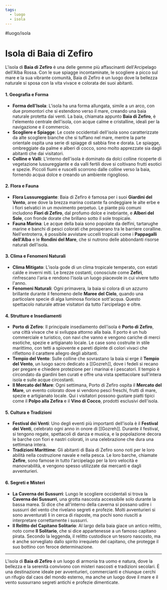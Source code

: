 ```yaml
---
tags:
  - luogo
  - isola
---
```

#luogo/isola 
# **Isola di Baia di Zefiro**

L'isola di **Baia di Zefiro** è una delle gemme più affascinanti dell'Arcipelago dell'Alba Rossa. Con le sue spiagge incontaminate, le scogliere a picco sul mare e la sua vibrante comunità, Baia di Zefiro è un luogo dove la bellezza naturale si sposa con la vita vivace e colorata dei suoi abitanti.

#### **1. Geografia e Forma**
- **Forma dell'Isola**: L'isola ha una forma allungata, simile a un arco, con due promontori che si estendono verso il mare, creando una baia naturale protetta dai venti. La baia, chiamata appunto **Baia di Zefiro**, è l'elemento centrale dell'isola, con acque calme e cristalline, ideali per la navigazione e il commercio.
- **Scogliere e Spiagge**: Le coste occidentali dell'isola sono caratterizzate da alte scogliere bianche che si tuffano nel mare, mentre la parte orientale ospita una serie di spiagge di sabbia fine e dorata. Le spiagge, ombreggiate da palme e alberi di cocco, sono molto apprezzate sia dagli abitanti che dai visitatori.
- **Colline e Valli**: L'interno dell'isola è dominato da dolci colline ricoperte di vegetazione lussureggiante e da valli fertili dove si coltivano frutti esotici e spezie. Piccoli fiumi e ruscelli scorrono dalle colline verso la baia, fornendo acqua dolce e creando un ambiente rigoglioso.

#### **2. Flora e Fauna**
- **Flora Lussureggiante**: Baia di Zefiro è famosa per i suoi **Giardini del Vento**, aree dove la brezza marina costante fa ondeggiare le alte erbe e i fiori selvatici in un movimento perpetuo. Le piante più comuni includono **Fiori di Zefiro**, dal profumo dolce e inebriante, e **Alberi del Sole**, con fronde dorate che brillano sotto il sole tropicale.
- **Fauna Marina**: Le acque della baia sono popolate da delfini, tartarughe marine e banchi di pesci colorati che prosperano tra le barriere coralline. Nell'entroterra, è possibile avvistare uccelli tropicali come i **Pappagalli dell'Alba** e le **Rondini del Mare**, che si nutrono delle abbondanti risorse naturali dell'isola.

#### **3. Clima e Fenomeni Naturali**
- **Clima Mitigato**: L'isola gode di un clima tropicale temperato, con estati calde e inverni miti. Le brezze costanti, conosciute come **Zefiri**, rinfrescano l'aria e rendono l'isola un luogo piacevole in cui vivere tutto l'anno.
- **Fenomeni Naturali**: Ogni primavera, la baia si colora di un azzurro brillante durante il fenomeno delle **Maree del Cielo**, quando una particolare specie di alga luminosa fiorisce sott'acqua. Questo spettacolo naturale attrae visitatori da tutto l'arcipelago e oltre.

#### **4. Strutture e Insediamenti**
- **Porto di Zefiro**: Il principale insediamento dell'isola è **Porto di Zefiro**, una città vivace che si sviluppa attorno alla baia. Il porto è un hub commerciale e turistico, con navi che vanno e vengono cariche di merci esotiche, spezie e artigianato locale. Le case sono costruite in stile marittimo, con tetti a spiovente e pareti dipinte di colori vivaci che riflettono il carattere allegro degli abitanti.
- **Tempio del Vento**: Sulle colline che sovrastano la baia si erge il **Tempio del Vento**, un luogo sacro dedicato a [[Gozreh]], dove i fedeli si recano per pregare e chiedere protezione per i marinai e i pescatori. Il tempio è circondato da giardini ben curati e offre una vista spettacolare sull'intera isola e sulle acque circostanti.
- **Il Mercato del Mare**: Ogni settimana, Porto di Zefiro ospita il **Mercato del Mare**, un evento colorato dove si vendono pesci freschi, frutti di mare, spezie e artigianato locale. Qui i visitatori possono gustare piatti tipici come il **Polpo alla Zefira** e il **Vino di Cocco**, prodotti esclusivi dell'isola.

#### **5. Cultura e Tradizioni**
- **Festival dei Venti**: Uno degli eventi più importanti dell'isola è il **Festival dei Venti**, celebrato ogni anno in onore di [[Gozreh]]. Durante il festival, si tengono regate, spettacoli di danza e musica, e la popolazione decora le barche con fiori e nastri colorati, in una celebrazione che dura una settimana intera.
- **Tradizioni Marittime**: Gli abitanti di Baia di Zefiro sono noti per le loro abilità nella costruzione navale e nella pesca. Le loro barche, chiamate **Zefire**, sono famose in tutto l'arcipelago per la loro velocità e manovrabilità, e vengono spesso utilizzate dai mercanti e dagli avventurieri.

#### **6. Segreti e Misteri**
- **La Caverna dei Sussurri**: Lungo le scogliere occidentali si trova la **Caverna dei Sussurri**, una grotta nascosta accessibile solo durante la bassa marea. Si dice che all'interno della caverna si possano udire i sussurri del vento che rivelano segreti e profezie. Molti avventurieri si sono avventurati lì in cerca di risposte, ma pochi sono riusciti a interpretare correttamente i sussurri.
- **Il Relitto del Capitano Solitario**: Al largo della baia giace un antico relitto, noto come **Il Solitario**, che si dice appartenesse a un famoso capitano pirata. Secondo la leggenda, il relitto custodisce un tesoro nascosto, ma è anche sorvegliato dallo spirito irrequieto del capitano, che protegge il suo bottino con feroce determinazione.

---

L'isola di **Baia di Zefiro** è un luogo di armonia tra uomo e natura, dove la bellezza e la serenità convivono con misteri nascosti e tradizioni secolari. È una destinazione ideale per avventurieri, commercianti e chiunque cerchi un rifugio dal caos del mondo esterno, ma anche un luogo dove il mare e il vento sussurrano segreti antichi e profezie dimenticate.
